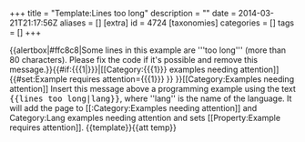 +++
title = "Template:Lines too long"
description = ""
date = 2014-03-21T21:17:56Z
aliases = []
[extra]
id = 4724
[taxonomies]
categories = []
tags = []
+++

{{alertbox|#ffc8c8|Some lines in this example are '''too long''' (more than 80 characters).  Please fix the code if it's possible and remove this message.}}<includeonly>{{#if:{{{1|}}}|[[Category:{{{1}}} examples needing attention]]{{#set:Example requires attention={{{1}}} }} }}[[Category:Examples needing attention]]</includeonly><noinclude>
Insert this message above a programming example using the text <tt><nowiki>{{lines too long|lang}}</nowiki></tt>, where ''lang'' is the name of the language.  It will add the page to [[:Category:Examples needing attention]] and Category:Lang examples needing attention and sets [[Property:Example requires attention]].
{{template}}{{att temp}}</noinclude>
